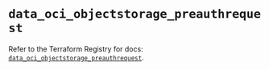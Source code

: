 # `data_oci_objectstorage_preauthrequest`

Refer to the Terraform Registry for docs: [`data_oci_objectstorage_preauthrequest`](https://registry.terraform.io/providers/oracle/oci/7.19.0/docs/data-sources/objectstorage_preauthrequest).
